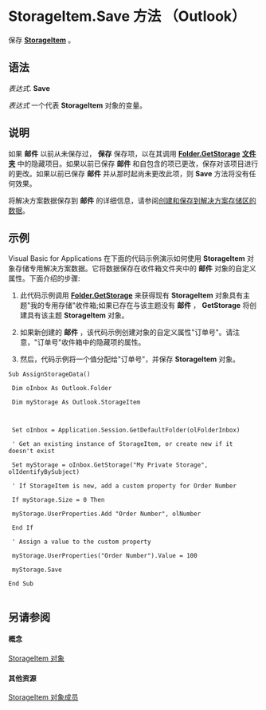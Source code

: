 
# StorageItem.Save 方法 （Outlook）

保存  **[StorageItem](41776bc3-b838-2755-fd6b-3b5012fb9ae5.md)** 。


## 语法

 _表达式_. **Save**

 _表达式_ 一个代表 **StorageItem** 对象的变量。


## 说明

如果 **邮件** 以前从未保存过， **保存** 保存项，以在其调用 **[Folder.GetStorage](cc5ee63b-7d11-6340-8392-8b35a689a28c.md)** **[文件夹](3cf6cda8-6d70-666e-2643-9d9c5b9cacfc.md)** 中的隐藏项目。如果以前已保存 **邮件** 和自包含的项已更改，保存对该项目进行的更改。如果以前已保存 **邮件** 并从那时起尚未更改此项，则 **Save** 方法将没有任何效果。

将解决方案数据保存到 **邮件** 的详细信息，请参阅[创建和保存到解决方案存储区的数据](http://msdn.microsoft.com/library/5a417191-ed36-be5c-5d63-1ab618bd06cf%28Office.15%29.aspx)。


## 示例

Visual Basic for Applications 在下面的代码示例演示如何使用 **StorageItem** 对象存储专用解决方案数据。它将数据保存在收件箱文件夹中的 **邮件** 对象的自定义属性。下面介绍的步骤:


1. 此代码示例调用 **[Folder.GetStorage](cc5ee63b-7d11-6340-8392-8b35a689a28c.md)** 来获得现有 **StorageItem** 对象具有主题"我的专用存储"收件箱;如果已存在与该主题没有 **邮件** ， **GetStorage** 将创建具有该主题 **StorageItem** 对象。
    
2. 如果新创建的 **邮件** ，该代码示例创建对象的自定义属性"订单号"。请注意，"订单号"收件箱中的隐藏项的属性。
    
3. 然后，代码示例将一个值分配给"订单号"，并保存 **StorageItem** 对象。
    





```
Sub AssignStorageData() 
 
 Dim oInbox As Outlook.Folder 
 
 Dim myStorage As Outlook.StorageItem 
 
 
 
 Set oInbox = Application.Session.GetDefaultFolder(olFolderInbox) 
 
 ' Get an existing instance of StorageItem, or create new if it doesn't exist 
 
 Set myStorage = oInbox.GetStorage("My Private Storage", olIdentifyBySubject) 
 
 ' If StorageItem is new, add a custom property for Order Number 
 
 If myStorage.Size = 0 Then 
 
 myStorage.UserProperties.Add "Order Number", olNumber 
 
 End If 
 
 ' Assign a value to the custom property 
 
 myStorage.UserProperties("Order Number").Value = 100 
 
 myStorage.Save 
 
End Sub 
 

```


## 另请参阅


#### 概念


[StorageItem 对象](41776bc3-b838-2755-fd6b-3b5012fb9ae5.md)
#### 其他资源


[StorageItem 对象成员](450983cc-543f-a832-d9bb-06911b0b0ce4.md)
